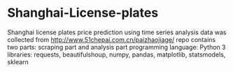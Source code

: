 # Shanghai-License-plates

Shanghai license plates price prediction using time series analysis
data was collected from http://www.51chepai.com.cn/paizhaojiage/
repo contains two parts: scraping part and analysis part
programming language: Python 3
libraries: requests, beautifulshoup, numpy, pandas, matplotlib, statsmodels, sklearn 
